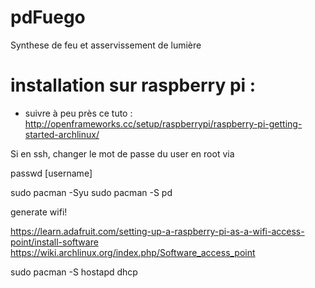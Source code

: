 # pdFuego
Synthese de feu et asservissement de lumière  


# installation sur raspberry pi : 

* suivre à peu près ce tuto :
http://openframeworks.cc/setup/raspberrypi/raspberry-pi-getting-started-archlinux/

Si en ssh, changer le mot de passe du user en root via 

passwd [username] 


sudo pacman -Syu
sudo pacman -S pd


generate wifi! 

https://learn.adafruit.com/setting-up-a-raspberry-pi-as-a-wifi-access-point/install-software
https://wiki.archlinux.org/index.php/Software_access_point

sudo pacman -S hostapd dhcp
